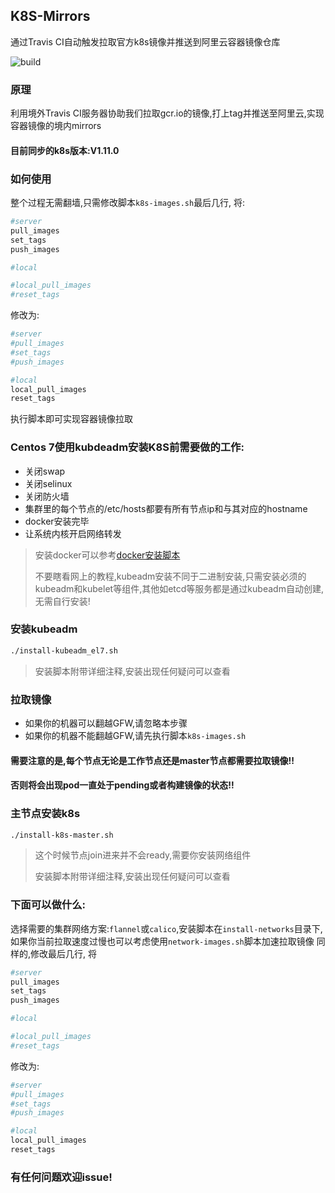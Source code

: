 ## K8S-Mirrors

通过Travis CI自动触发拉取官方k8s镜像并推送到阿里云容器镜像仓库

![build](https://travis-ci.org/Mr-Linus/k8s-mirrors.svg?branch=master)

### 原理

利用境外Travis CI服务器协助我们拉取gcr.io的镜像,打上tag并推送至阿里云,实现容器镜像的境内mirrors

#### 目前同步的k8s版本:V1.11.0

### 如何使用
整个过程无需翻墙,只需修改脚本`k8s-images.sh`最后几行,
将:
```bash
#server
pull_images
set_tags
push_images

#local

#local_pull_images
#reset_tags
```
修改为:
```bash
#server
#pull_images
#set_tags
#push_images

#local
local_pull_images
reset_tags
```

执行脚本即可实现容器镜像拉取

### Centos 7使用kubdeadm安装K8S前需要做的工作:
- 关闭swap
- 关闭selinux
- 关闭防火墙
- 集群里的每个节点的/etc/hosts都要有所有节点ip和与其对应的hostname
- docker安装完毕 
- 让系统内核开启网络转发

> 安装docker可以参考[docker安装脚本](https://github.com/Mr-Linus/shell-repo/blob/master/docker/docker_common.sh)
>
> 不要瞎看网上的教程,kubeadm安装不同于二进制安装,只需安装必须的kubeadm和kubelet等组件,其他如etcd等服务都是通过kubeadm自动创建,无需自行安装!

### 安装kubeadm

```bash
./install-kubeadm_el7.sh
```
> 安装脚本附带详细注释,安装出现任何疑问可以查看

### 拉取镜像
- 如果你的机器可以翻越GFW,请忽略本步骤
- 如果你的机器不能翻越GFW,请先执行脚本`k8s-images.sh`

#### 需要注意的是,每个节点无论是工作节点还是master节点都需要拉取镜像!! 
#### 否则将会出现pod一直处于pending或者构建镜像的状态!! 

### 主节点安装k8s
```bash
./install-k8s-master.sh
```
> 这个时候节点join进来并不会ready,需要你安装网络组件
>
> 安装脚本附带详细注释,安装出现任何疑问可以查看
### 下面可以做什么:

选择需要的集群网络方案:`flannel`或`calico`,安装脚本在`install-networks`目录下,如果你当前拉取速度过慢也可以考虑使用`network-images.sh`脚本加速拉取镜像
同样的,修改最后几行,
将
```bash
#server
pull_images
set_tags
push_images

#local

#local_pull_images
#reset_tags
```
修改为:
```bash
#server
#pull_images
#set_tags
#push_images

#local
local_pull_images
reset_tags
```

### 有任何问题欢迎issue!